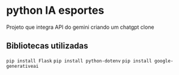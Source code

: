 # python IA esportes
Projeto que integra API do gemini criando um chatgpt clone

## Bibliotecas utilizadas
```pip install Flask```
```pip install python-dotenv```
```pip install google-generativeai```
